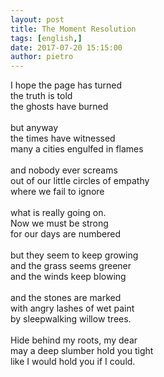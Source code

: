 ```yaml
---
layout: post
title: The Moment Resolution
tags: [english,]
date: 2017-07-20 15:15:00
author: pietro
---
```

I hope the page has turned<br/>the truth is told<br/>the ghosts have burned<br/><br/>but anyway<br/>the times have witnessed<br/>many a cities engulfed in flames<br/><br/>and nobody ever screams<br/>out of our little circles of empathy<br/>where we fail to ignore<br/><br/>what is really going on.<br/>Now we must be strong<br/>for our days are numbered<br/><br/>but they seem to keep growing<br/>and the grass seems greener<br/>and the winds keep blowing<br/><br/>and the stones are marked<br/>with angry lashes of wet paint<br/>by sleepwalking willow trees.<br/><br/>Hide behind my roots, my dear<br/>may a deep slumber hold you tight<br/>like I would hold you if I could.
